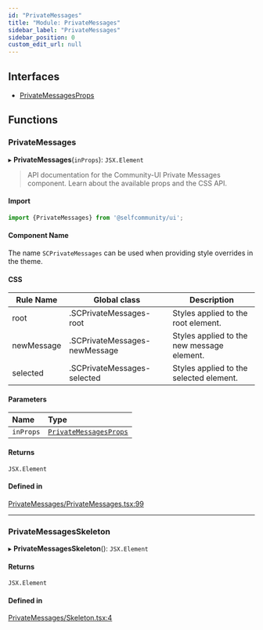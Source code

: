 ```yaml
---
id: "PrivateMessages"
title: "Module: PrivateMessages"
sidebar_label: "PrivateMessages"
sidebar_position: 0
custom_edit_url: null
---
```


## Interfaces

- [PrivateMessagesProps](../interfaces/PrivateMessages.PrivateMessagesProps.md)

## Functions

### PrivateMessages

▸ **PrivateMessages**(`inProps`): `JSX.Element`

> API documentation for the Community-UI Private Messages component. Learn about the available props and the CSS API.

#### Import

```jsx
import {PrivateMessages} from '@selfcommunity/ui';
```

#### Component Name

The name `SCPrivateMessages` can be used when providing style overrides in the theme.

#### CSS

|Rule Name|Global class|Description|
|---|---|---|
|root|.SCPrivateMessages-root|Styles applied to the root element.|
|newMessage|.SCPrivateMessages-newMessage|Styles applied to the new message element.|
|selected|.SCPrivateMessages-selected|Styles applied to the selected element.|

#### Parameters

| Name | Type |
| :------ | :------ |
| `inProps` | [`PrivateMessagesProps`](../interfaces/PrivateMessages.PrivateMessagesProps.md) |

#### Returns

`JSX.Element`

#### Defined in

[PrivateMessages/PrivateMessages.tsx:99](https://github.com/selfcommunity/community-ui/blob/a7bfc2b/packages/sc-templates/src/components/PrivateMessages/PrivateMessages.tsx#L99)

___

### PrivateMessagesSkeleton

▸ **PrivateMessagesSkeleton**(): `JSX.Element`

#### Returns

`JSX.Element`

#### Defined in

[PrivateMessages/Skeleton.tsx:4](https://github.com/selfcommunity/community-ui/blob/a7bfc2b/packages/sc-templates/src/components/PrivateMessages/Skeleton.tsx#L4)
